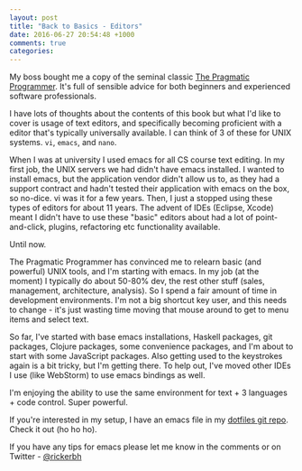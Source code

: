 ```yaml
---
layout: post
title: "Back to Basics - Editors"
date: 2016-06-27 20:54:48 +1000
comments: true
categories: 
---
```

My boss bought me a copy of the seminal classic [The Pragmatic Programmer](http://www.bookdepository.com/Pragmatic-Programmer-Andrew-Hunt/9780201616224?a_aid=rickerbh). It's full of sensible advice for both beginners and experienced software professionals. 

I have lots of thoughts about the contents of this book but what I'd like to cover is usage of text editors, and specifically becoming proficient with a editor that's typically universally available. I can think of 3 of these for UNIX systems. `vi`, `emacs`, and `nano`. 

When I was at university I used emacs for all CS course text editing. In my first job, the UNIX servers we had didn't have emacs installed. I wanted to install emacs, but the application vendor didn't allow us to, as they had a support contract and hadn't tested their application with emacs on the box, so no-dice. vi was it for a few years. Then, I just a stopped using these types of editors for about 11 years. The advent of IDEs (Eclipse, Xcode) meant I didn't have to use these "basic" editors about had a lot of point-and-click, plugins, refactoring etc functionality available. 

Until now. 

The Pragmatic Programmer has convinced me to relearn basic (and powerful) UNIX tools, and I'm starting with emacs. In my job (at the moment) I typically do about 50-80% dev, the rest other stuff (sales, management, architecture, analysis). So I spend a fair amount of time in development environments. I'm not a big shortcut key user, and this needs to change - it's just wasting time moving that mouse around to get to menu items and select text. 

So far, I've started with base emacs installations, Haskell packages, git packages, Clojure packages, some convenience packages, and I'm about to start with some JavaScript packages. Also getting used to the keystrokes again is a bit tricky, but I'm getting there. To help out, I've moved other IDEs I use (like WebStorm) to use emacs bindings as well. 

I'm enjoying the ability to use the same environment for text + 3 languages + code control. Super powerful.

If you're interested in my setup, I have an emacs file in my [dotfiles git repo](https://github.com/rickerbh/dotfiles). Check it out (ho ho ho). 

If you have any tips for emacs please let me know in the comments or on Twitter - [@rickerbh](http://twitter.com/rickerbh)